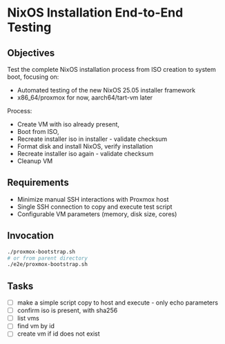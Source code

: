 # NixOS Installation End-to-End Testing

## Objectives

Test the complete NixOS installation process from ISO creation to system boot, focusing on:

- Automated testing of the new NixOS 25.05 installer framework
- x86_64/proxmox for now, aarch64/tart-vm later

Process:

- Create VM with iso already present,
- Boot from ISO,
- Recreate installer iso in installer - validate checksum
- Format disk and install NixOS, verify installation
- Recreate installer iso again - validate checksum
- Cleanup VM

## Requirements

- Minimize manual SSH interactions with Proxmox host
- Single SSH connection to copy and execute test script
- Configurable VM parameters (memory, disk size, cores)

## Invocation

```bash
./proxmox-bootstrap.sh
# or from parent directory
./e2e/proxmox-bootstrap.sh
```

## Tasks

- [ ] make a simple script copy to host and execute - only echo parameters
- [ ] confirm iso is present, with sha256
- [ ] list vms
- [ ] find vm by id
- [ ] create vm if id does not exist